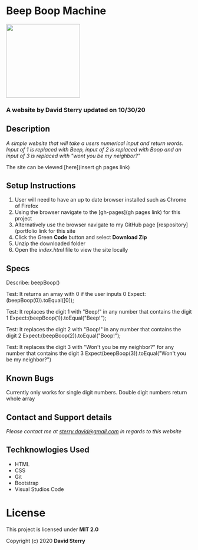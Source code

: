 # Beep Boop Machine
<img src="https://github.com/Dave-Sterry.png" width="200px" height="auto">

### A website by David Sterry updated on 10/30/20
## Description

_A simple website that will take a users numerical input and return words. Input of 1 is replaced with Beep, input of 2 is replaced with Boop and an input of 3 is replaced with "wont you be my neighbor?"_

The site can be viewed [here](insert gh pages link)

## Setup Instructions
1. User will need to have an up to date browser installed such as Chrome of Firefox
2. Using the browser navigate to the [gh-pages](gh pages link) for this project
2. Alternatively use the browser navigate to my GitHub page [respository](portfolio link for this site
3. Click the Green **Code** button and select **Download Zip**
4. Unzip the downloaded folder
5. Open the _index.html_ file to view the site locally

## Specs

Describe: beepBoop()

Test: It returns an array with 0 if the user inputs 0
Expect:(beepBoop(0)).toEqual([0]);

Test: It replaces the digit 1 with "Beep!" in any number that contains the digit 1
Expect:(beepBoop(1)).toEqual("Beep!");

Test: It replaces the digit 2 with "Boop!" in any number that contains the digit 2
Expect:(beepBoop(2)).toEqual("Boop!");

Test: It replaces the digit 3 with "Won't you be my neighbor?" for any number that contains the digit 3
Expect(beepBoop(3)).toEqual("Won't you be my neighbor?")

## Known Bugs
Currently only works for single digit numbers. Double digit numbers return whole array

## Contact and Support details

_Please contact me at sterry.david@gmail.com in regards to this website_

## Techknowlogies Used

* HTML
* CSS
* Git
* Bootstrap
* Visual Studios Code

# License

This project is licensed under **MIT 2.0**

Copyright (c) 2020 **David Sterry**